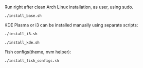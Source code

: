 Run right after clean Arch Linux installation, as user, using sudo.
```bash
./install_base.sh
```
KDE Plasma or i3 can be installed manually using separate scripts:
```bash
./install_i3.sh
```
```bash
./install_kde.sh
```
Fish configs(theme, nvm helper):
```bash
./install_fish_configs.sh
```
